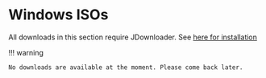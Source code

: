 # Windows ISOs

All downloads in this section require JDownloader. See [here for installation](https://dw.louisgallet.fr/)

!!! warning

    No downloads are available at the moment. Please come back later.
